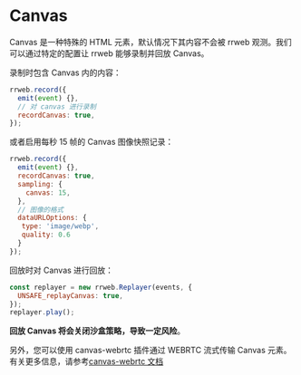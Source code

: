 # Canvas

Canvas 是一种特殊的 HTML 元素，默认情况下其内容不会被 rrweb 观测。我们可以通过特定的配置让 rrweb 能够录制并回放 Canvas。

录制时包含 Canvas 内的内容：

```js
rrweb.record({
  emit(event) {},
  // 对 canvas 进行录制
  recordCanvas: true,
});
```

或者启用每秒 15 帧的 Canvas 图像快照记录：

```js
rrweb.record({
  emit(event) {},
  recordCanvas: true,
  sampling: {
    canvas: 15,
  },
  // 图像的格式
  dataURLOptions: {
   type: 'image/webp',
   quality: 0.6
  }
});
```

回放时对 Canvas 进行回放：

```js
const replayer = new rrweb.Replayer(events, {
  UNSAFE_replayCanvas: true,
});
replayer.play();
```

**回放 Canvas 将会关闭沙盒策略，导致一定风险**。

另外，您可以使用 canvas-webrtc 插件通过 WEBRTC 流式传输 Canvas 元素。
有关更多信息，请参考[canvas-webrtc 文档](../../packages/rrweb/src/plugins/canvas-webrtc/readme.md)
